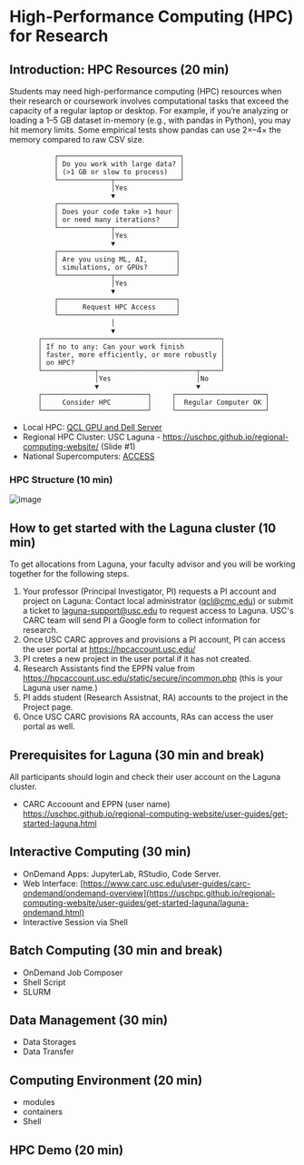 # High-Performance Computing (HPC) for Research

## Introduction: HPC Resources (20 min)
Students may need high-performance computing (HPC) resources when their research or coursework involves computational tasks that exceed the capacity of a regular laptop or desktop. For example, if you’re analyzing or loading a 1–5 GB dataset in-memory (e.g., with pandas in Python), you may hit memory limits. Some empirical tests show pandas can use 2×–4× the memory compared to raw CSV size.

               ┌──────────────────────────────┐
               │ Do you work with large data? │
               │ (>1 GB or slow to process)   │
               └─────────────┬────────────────┘
                             │Yes
                             ▼
               ┌─────────────────────────────┐
               │ Does your code take >1 hour │
               │ or need many iterations?    │
               └─────────────┬───────────────┘
                             │Yes
                             ▼
               ┌─────────────────────────────┐
               │ Are you using ML, AI,       │
               │ simulations, or GPUs?       │
               └─────────────┬───────────────┘
                             │Yes
                             ▼
               ┌─────────────────────────────┐
               │      Request HPC Access     │
               └─────────────────────────────┘
                             │
                             ▼
           ┌────────────────────────────────────────────┐
           │ If no to any: Can your work finish         │
           │ faster, more efficiently, or more robustly │
           │ on HPC?                                    │
           └─────────────┬────────────────────────┬─────┘
                         │Yes                     │No
                         ▼                        ▼
           ┌──────────────────────────┐     ┌──────────────────────┐
           │     Consider HPC         │     │  Regular Computer OK │
           └──────────────────────────┘     └──────────────────────┘

- Local HPC: [QCL GPU and Dell Server](Introduction.md)
- Regional HPC Cluster: USC Laguna - https://uschpc.github.io/regional-computing-website/ (Slide #1)
- National Supercomputers: [ACCESS](https://github.com/CMC-QCL/HPC-research-computing/blob/main/Introduction.md#national-supercomputers-access)

### HPC Structure (10 min)
![image](https://github.com/user-attachments/assets/cea50967-ac68-4f79-bb3b-218e3f916cc3)

## How to get started with the Laguna cluster (10 min)
To get allocations from Laguna, your faculty advisor and you will be working together for the following steps.

1. Your professor (Principal Investigator, PI) requests a PI account and project on Laguna: Contact local administrator (qcl@cmc.edu) or submit a ticket to laguna-support@usc.edu to request access to Laguna. USC's CARC team will send PI a Google form to collect information for research.
2. Once USC CARC approves and provisions a PI account, PI can access the user portal at https://hpcaccount.usc.edu/
3. PI cretes a new project in the user portal if it has not created. 
4. Research Assistants find the EPPN value from https://hpcaccount.usc.edu/static/secure/incommon.php (this is your Laguna user name.)
5. PI adds student (Research Assistnat, RA) accounts to the project in the Project page.
6. Once USC CARC provisions RA accounts, RAs can access the user portal as well.

## Prerequisites for Laguna (30 min and break)
All participants should login and check their user account on the Laguna cluster.

- CARC Accoount and EPPN (user name)
 https://uschpc.github.io/regional-computing-website/user-guides/get-started-laguna.html

## Interactive Computing (30 min)
- OnDemand Apps: JupyterLab, RStudio, Code Server.
- Web Interface: [https://www.carc.usc.edu/user-guides/carc-ondemand/ondemand-overview](https://uschpc.github.io/regional-computing-website/user-guides/get-started-laguna/laguna-ondemand.html)
- Interactive Session via Shell

## Batch Computing (30 min and break)
- OnDemand Job Composer
- Shell Script
- SLURM

## Data Management (30 min)
- Data Storages
- Data Transfer

## Computing Environment (20 min)
- modules
- containers
- Shell

## HPC Demo (20 min) 



